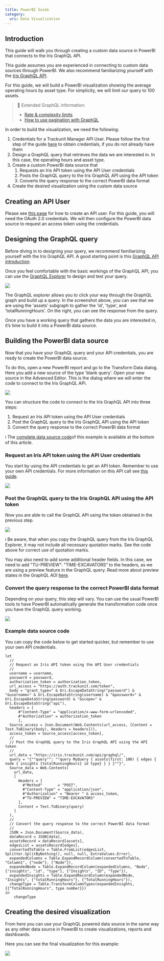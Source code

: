 ```yaml
---
title: PowerBI Guide
category:
  uri: Data Visualization
---
```


## Introduction

This guide will walk you through creating a custom data source in PowerBI that connects to the Iris GraphQL API.

This guide assumes you are experienced in connecting to custom data sources through PowerBI. We also recommend familiarizing yourself with the [Iris GraphQL API](https://developers.trackunit.com/reference/graphql-api-introduction).

For this guide, we will build a PowerBI visualization showing the average operating hours by asset type. For simplicity, we will limit our query to 100 assets.

> 📘 Extended GraphQL information:
>
> - [Rate & complexity limits](https://developers.trackunit.com/reference/graphql-api-rate-limits)
> - [How to use pagination with GraphQL](https://developers.trackunit.com/reference/graphql-api-pagination)

In order to build the visualization, we need the following:

1. Credentials for a Trackunit Manager API User. Please follow the first step of the guide [here](https://developers.trackunit.com/reference/access-token) to obtain credentials, if you do not already have them
2. Design a GraphQL query that retrieves the data we are interested in. In this case, the operating hours and asset type.
3. Create a custom PowerBI data source that
   1. Requests an Iris API token using the API User credentials
   2. Posts the GraphQL query to the Iris GraphQL API using the API token
   3. Converts the query response to the correct PowerBI data format
4. Create the desired visualization using the custom data source

## Creating an API User

Please see [this page](https://developers.trackunit.com/reference/access-token) for how to create an API user. For this guide, you will need the OAuth 2.0 credentials. We will then configure the PowerBI data source to request an access token using the credentials.

## Designing the GraphQL query

Before diving in to designing your query, we recommend familiarizing yourself with the Iris GraphQL API. A good starting point is this [GraphQL API introduction](https://developers.trackunit.com/reference/graphql-api-introduction).

Once you feel comfortable with the basic workings of the GraphQL API, you can use the [GraphQL Explorer](https://apps.iris.trackunit.com/graphql-public-viewer/) to design and test your query.

![](https://paper-attachments.dropboxusercontent.com/s_1B420E96A783D9410490925A5F80B2699E64CA79C5FCE645252EEA38D98A57CF_1701773925264_image.png)

The GraphQL explorer allows you to click your way through the GraphQL graph and build up a query. In the screenshot above, you can see that we are using the 'assets' subgraph to gather the 'id', 'type', and 'totalRunningHours'. On the right, you can see the response from the query.

Once you have a working query that gathers the data you are interested in, it’s time to build it into a PowerBI data source.

## Building the PowerBI data source

Now that you have your GraphQL query and your API credentials, you are ready to create the PowerBI data source.

To do this, open a new PowerBI report and go to the Transform Data dialog. Here you add a new source of the type 'blank query'. Open your new source in the Advanced Editor. This is the dialog where we will enter the code to connect to the Iris GraphQL API.

![](https://paper-attachments.dropboxusercontent.com/s_0103981BCC2FDE987007E02840AB13EADF7AC69622662739269EA91233F203D6_1701863678608_Skrmbillede+2023-12-06+kl.+12.54.34.png)

You can structure the code to connect to the Iris GraphQL API into three steps:

1. Request an Iris API token using the API User credentials
2. Post the GraphQL query to the Iris GraphQL API using the API token
3. Convert the query response to the correct PowerBI data format

ℹ️ The [complete data source code](https://developers.trackunit.com/docs/powerbi-guide#example-data-source-code)of this example is available at the bottom of this article.

### Request an Iris API token using the API User credentials

You start by using the API credentials to get an API token. Remember to use your own API credentials. For more information on this API call see [this guide](https://developers.trackunit.com/reference/access-token).

![](https://paper-attachments.dropboxusercontent.com/s_0103981BCC2FDE987007E02840AB13EADF7AC69622662739269EA91233F203D6_1701863739676_Skrmbillede+2023-12-06+kl.+12.55.35.png)

### Post the GraphQL query to the Iris GraphQL API using the API token

Now you are able to call the GraphQL API using the token obtained in the previous step.

![](https://paper-attachments.dropboxusercontent.com/s_0103981BCC2FDE987007E02840AB13EADF7AC69622662739269EA91233F203D6_1701863768509_Skrmbillede+2023-12-06+kl.+12.56.04.png)

ℹ️ Be aware, that when you copy the GraphQL query from the Iris GraphQL Explorer, it may not include all necessary quotation marks. See the code above for correct use of quotation marks.

You may also need to add some additional header fields. In this case, we need to add "TU-PREVIEW": "TIME-EXCAVATORS” to the headers, as we are using a preview feature in the GraphQL query. Read more about preview states in the GraphQL AOI [here](https://developers.trackunit.com/reference/graphql-api-introduction#overview-of-graphql-data-sources).

### Convert the query response to the correct PowerBI data format

Depending on your query, this step will vary. You can use the usual PowerBI tools to have PowerBI automatically generate the transformation code once you have the GraphQL query working.

![](https://paper-attachments.dropboxusercontent.com/s_0103981BCC2FDE987007E02840AB13EADF7AC69622662739269EA91233F203D6_1701863787193_Skrmbillede+2023-12-06+kl.+12.56.22.png)

### Example data source code

You can copy the code below to get started quicker, but remember to use your own API credentials.

```
let
  //
  // Request an Iris API token using the API User credentials
  //
  username = username,
  password = password,
  authorization_token = authorization_token,
  url_access = "https://auth.trackunit.com/token",
  body = "grant_type=" & Uri.EscapeDataString("password") & "&username=" & Uri.EscapeDataString(username) & "&password=" & Uri.EscapeDataString(password) & "&scope=" & Uri.EscapeDataString("api"),
  headers = [
      #"Content-Type" = "application/x-www-form-urlencoded",
      #"Authorization" = authorization_token
      ],
  Source_access = Json.Document(Web.Contents(url_access, [Content = Text.ToBinary(body), Headers = headers])),
  access_token = Source_access[access_token],
  //
  // Post the GraphQL query to the Iris GraphQL API using the API token
  //
  url_data = "https://iris.trackunit.com/api/graphql/",
  query = "{""query"": ""query MyQuery { assets(first: 100) { edges { node { insights {totalRunningHours} id type} } } }""}",
  Source_data = Web.Contents(
    url_data,
    [
      Headers = [
        #"Method"       = "POST",
        #"Content-Type" = "application/json",
        #"Authorization" = "Bearer " & access_token,
        #"TU-PREVIEW" = "TIME-EXCAVATORS"
      ],
      Content = Text.ToBinary(query)
    ]
  ),
  //
  // Convert the query response to the correct PowerBI data format
  //
  JSON = Json.Document(Source_data),
  dataRecord = JSON[data],
  assetsRecord = dataRecord[assets],
  edgesList = assetsRecord[edges],
  convertedToTable = Table.FromList(edgesList, Splitter.SplitByNothing(), null, null, ExtraValues.Error),
  expandedColumns = Table.ExpandRecordColumn(convertedToTable, "Column1", {"node"}, {"Node"}),
  expandedNode = Table.ExpandRecordColumn(expandedColumns, "Node", {"insights", "id", "type"}, {"Insights", "ID", "Type"}),
  expandedInsights = Table.ExpandRecordColumn(expandedNode, "Insights", {"totalRunningHours"}, {"TotalRunningHours"}),
  changeType = Table.TransformColumnTypes(expandedInsights,{{"TotalRunningHours", type number}})
in
    changeType
```

## Creating the desired visualization

From here you can use your GraphQL powered data source in the same way as any other data source in PowerBI to create visualizations, reports and dashboards.

Here you can see the final visualization for this example:

![](https://paper-attachments.dropboxusercontent.com/s_1B420E96A783D9410490925A5F80B2699E64CA79C5FCE645252EEA38D98A57CF_1701863184018_image.png)
